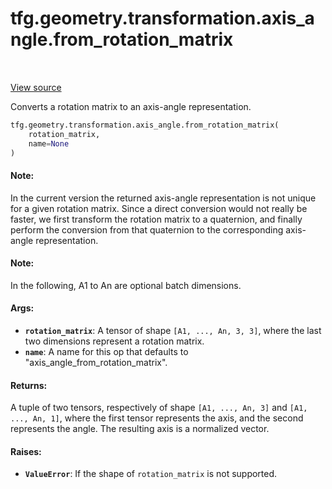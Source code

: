 <div itemscope itemtype="http://developers.google.com/ReferenceObject">
<meta itemprop="name" content="tfg.geometry.transformation.axis_angle.from_rotation_matrix" />
<meta itemprop="path" content="Stable" />
</div>

# tfg.geometry.transformation.axis_angle.from_rotation_matrix

<table class="tfo-notebook-buttons tfo-api" align="left">
</table>

<a target="_blank" href="https://github.com/tensorflow/graphics/blob/master/tensorflow_graphics/geometry/transformation/axis_angle.py">View
source</a>

Converts a rotation matrix to an axis-angle representation.

``` python
tfg.geometry.transformation.axis_angle.from_rotation_matrix(
    rotation_matrix,
    name=None
)
```



<!-- Placeholder for "Used in" -->

#### Note:

In the current version the returned axis-angle representation is not unique
for a given rotation matrix. Since a direct conversion would not really be
faster, we first transform the rotation matrix to a quaternion, and finally
perform the conversion from that quaternion to the corresponding axis-angle
representation.

#### Note:

In the following, A1 to An are optional batch dimensions.

#### Args:

* <b>`rotation_matrix`</b>: A tensor of shape `[A1, ..., An, 3, 3]`, where the last two
  dimensions represent a rotation matrix.
* <b>`name`</b>: A name for this op that defaults to "axis_angle_from_rotation_matrix".


#### Returns:

A tuple of two tensors, respectively of shape `[A1, ..., An, 3]` and
`[A1, ..., An, 1]`, where the first tensor represents the axis, and the
second represents the angle. The resulting axis is a normalized vector.

#### Raises:

* <b>`ValueError`</b>: If the shape of `rotation_matrix` is not supported.
